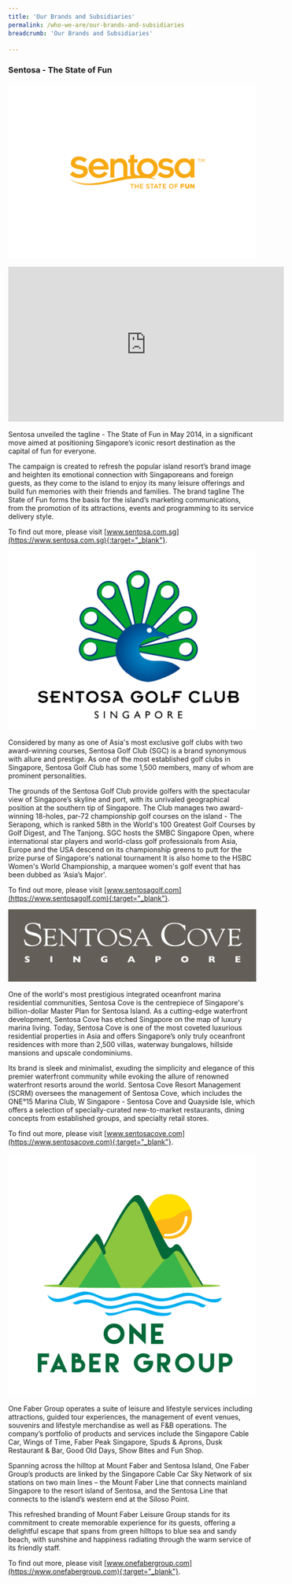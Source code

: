 ```yaml
---
title: 'Our Brands and Subsidiaries'
permalink: /who-we-are/our-brands-and-subsidiaries
breadcrumb: 'Our Brands and Subsidiaries'

---
```



### **Sentosa - The State of Fun**

![Image of Sentosa SOF logo](/images/who-we-are/our-brands/SENTOSA_SOF_LOGO_ORANGE.png)

<div class="bp-youtube">
	<iframe width="560" height="315" src="https://www.youtube.com/embed/1cDMxDBjLfw" frameborder="0" allow="autoplay; encrypted-media" allowfullscreen></iframe>
</div>

Sentosa unveiled the tagline - The State of Fun in May 2014, in a significant move aimed at positioning Singapore’s iconic resort destination as the capital of fun for everyone.

The campaign is created to refresh the popular island resort’s brand image and heighten its emotional connection with Singaporeans and foreign guests, as they come to the island to enjoy its many leisure offerings and build fun memories with their friends and families.
The brand tagline The State of Fun forms the basis for the island’s marketing communications, from the promotion of its attractions, events and programming to its service delivery style.

To find out more, please visit [www.sentosa.com.sg](https://www.sentosa.com.sg){:target="_blank"}.

![Image of SGC logo](/images/who-we-are/our-brands/OurBrands-SentosaGolf.png)

Considered by many as one of Asia's most exclusive golf clubs with two award-winning courses, Sentosa Golf Club (SGC) is a brand synonymous with allure and prestige. As one of the most established golf clubs in Singapore, Sentosa Golf Club has some 1,500 members, many of whom are prominent personalities.

The grounds of the Sentosa Golf Club provide golfers with the spectacular view of Singapore’s skyline and port, with its unrivaled geographical position at the southern tip of Singapore. The Club manages two award-winning 18-holes, par-72 championship golf courses on the island - The Serapong, which is ranked 58th in the World's 100 Greatest Golf Courses by Golf Digest, and The Tanjong. SGC hosts the SMBC Singapore Open, where international star players and world-class golf professionals from Asia, Europe and the USA descend on its championship greens to putt for the prize purse of Singapore's national tournament It is also home to the HSBC Women's World Championship, a marquee women's golf event that has been dubbed as ‘Asia’s Major'.

To find out more, please visit [www.sentosagolf.com](https://www.sentosagolf.com){:target="_blank"}.

![Image of SCRM logo](/images/who-we-are/our-brands/OurBrands-SentosaCove.jpg)

One of the world's most prestigious integrated oceanfront marina residential communities, Sentosa Cove is the centrepiece of Singapore's billion-dollar Master Plan for Sentosa Island. As a cutting-edge waterfront development, Sentosa Cove has etched Singapore on the map of luxury marina living. Today, Sentosa Cove is one of the most coveted luxurious residential properties in Asia and offers Singapore’s only truly oceanfront residences with more than 2,500 villas, waterway bungalows, hillside mansions and upscale condominiums.

Its brand is sleek and minimalist, exuding the simplicity and elegance of this premier waterfront community while evoking the allure of renowned waterfront resorts around the world. Sentosa Cove Resort Management (SCRM) oversees the management of Sentosa Cove, which includes the ONE°15 Marina Club, W Singapore - Sentosa Cove and Quayside Isle, which offers a selection of specially-curated new-to-market restaurants, dining concepts from established groups, and specialty retail stores.

To find out more, please visit [www.sentosacove.com](https://www.sentosacove.com){:target="_blank"}.

![Image of 1FG](/images/who-we-are/our-brands/OurBrands-1FG.png)

One Faber Group operates a suite of leisure and lifestyle services including attractions, guided tour experiences, the management of event venues, souvenirs and lifestyle merchandise as well as F&B operations. The company’s portfolio of products and services include the Singapore Cable Car, Wings of Time, Faber Peak Singapore, Spuds & Aprons, Dusk Restaurant & Bar, Good Old Days, Show Bites and Fun Shop.

Spanning across the hilltop at Mount Faber and Sentosa Island, One Faber Group’s products are linked by the Singapore Cable Car Sky Network of six stations on two main lines – the Mount Faber Line that connects mainland Singapore to the resort island of Sentosa, and the Sentosa Line that connects to the island’s western end at the Siloso Point.

This refreshed branding of Mount Faber Leisure Group stands for its commitment to create memorable experience for its guests, offering a delightful escape that spans from green hilltops to blue sea and sandy beach, with sunshine and happiness radiating through the warm service of its friendly staff.

To find out more, please visit [www.onefabergroup.com](https://www.onefabergroup.com){:target="_blank"}.
